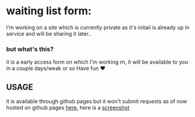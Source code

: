 
# waiting list form:
 
 I'm working on a site which is currently private as it's initail is already up in service and will be sharing it later..

### but what's this?
it is a early access form on which I'm working rn, it will be available to you in a couple days/weak or so Have fun :heart:


## USAGE
it is available through github pages but it won't submit requests as of now hosted on github pages [here.](https://uniquepersun.github.io/Staee/)
here is a [screenshot](https://github.com/user-attachments/assets/eeb1e691-754b-4998-aa9e-b1f135b14cee)

